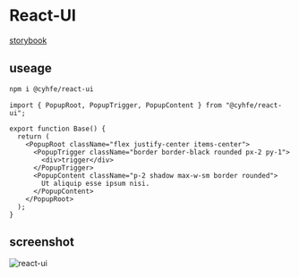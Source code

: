 # React-UI 

[storybook](https://655ae4314b829579b570aedd-thytecihvz.chromatic.com/)

## useage

```bash
npm i @cyhfe/react-ui
```

```tsx
import { PopupRoot, PopupTrigger, PopupContent } from "@cyhfe/react-ui";

export function Base() {
  return (
    <PopupRoot className="flex justify-center items-center">
      <PopupTrigger className="border border-black rounded px-2 py-1">
        <div>trigger</div>
      </PopupTrigger>
      <PopupContent className="p-2 shadow max-w-sm border rounded">
        Ut aliquip esse ipsum nisi.
      </PopupContent>
    </PopupRoot>
  );
}
```

## screenshot

![react-ui](https://github.com/cyhfe/react-ui/assets/78200034/063330bd-285d-46bf-8263-084c4586e60e)

